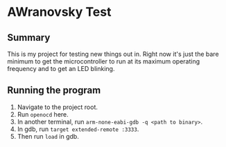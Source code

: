 # AWranovsky Test
## Summary
This is my project for testing new things out in. Right now it's just the bare
minimum to get the microcontroller to run at its maximum operating frequency
and to get an LED blinking.

## Running the program
1. Navigate to the project root.
2. Run `openocd` here.
3. In another terminal, run `arm-none-eabi-gdb -q <path to binary>`.
4. In gdb, run `target extended-remote :3333`.
5. Then run `load` in gdb.
